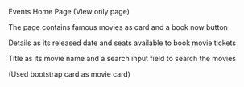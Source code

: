 Events Home Page (View only page)

The page contains famous movies as card and a book now button 

Details as its released date and seats available to book movie tickets

Title as its movie name and a search input field to search the movies

(Used bootstrap card as movie card)
